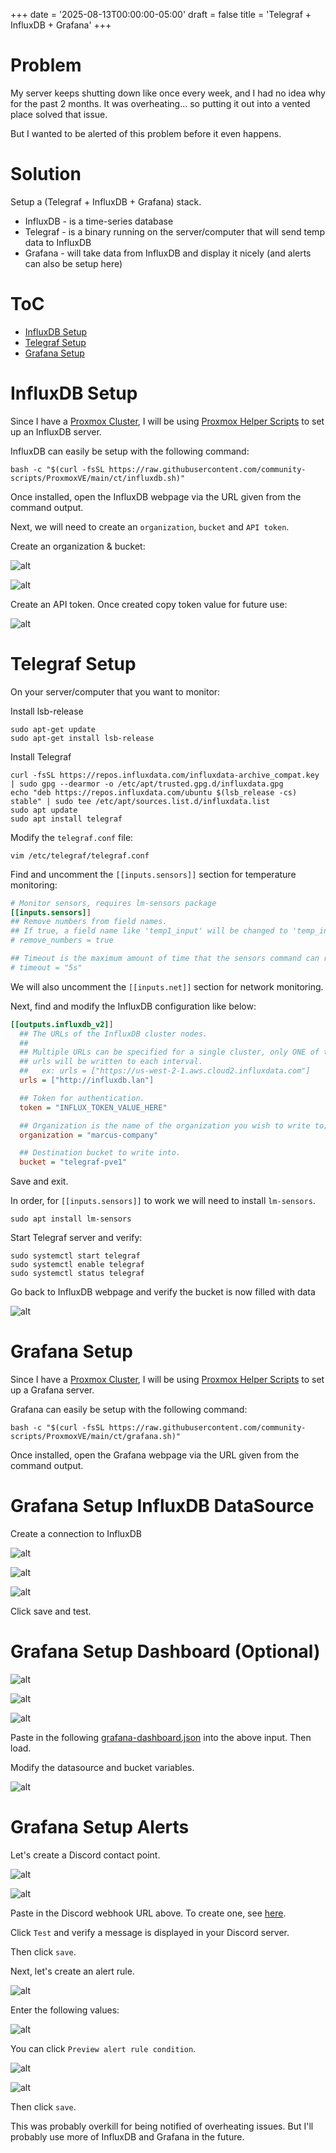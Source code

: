+++
date = '2025-08-13T00:00:00-05:00'
draft = false
title = 'Telegraf + InfluxDB + Grafana'
+++

# Problem

My server keeps shutting down like once every week, and I had no idea why for the past 2 months.
It was overheating... so putting it out into a vented place solved that issue.

But I wanted to be alerted of this problem before it even happens.

# Solution

Setup a (Telegraf + InfluxDB + Grafana) stack.

- InfluxDB - is a time-series database
- Telegraf - is a binary running on the server/computer that will send temp data to InfluxDB
- Grafana - will take data from InfluxDB and display it nicely (and alerts can also be setup here)

# ToC

- [InfluxDB Setup](#influxdb-setup)
- [Telegraf Setup](#telegraf-setup)
- [Grafana Setup](#grafana-setup)

# InfluxDB Setup

Since I have a [Proxmox Cluster](/tinkering/2025-06-04/),
I will be using [Proxmox Helper Scripts](https://community-scripts.github.io/ProxmoxVE/scripts)
to set up an InfluxDB server.

InfluxDB can easily be setup with the following command:

```shell
bash -c "$(curl -fsSL https://raw.githubusercontent.com/community-scripts/ProxmoxVE/main/ct/influxdb.sh)"
```

Once installed, open the InfluxDB webpage via the URL given from the command output.

Next, we will need to create an `organization`, `bucket` and `API token`.

Create an organization & bucket:

![alt](assets/1.jpeg)

![alt](assets/2.jpeg)

Create an API token. Once created copy token value for future use:

![alt](assets/3.jpeg)

# Telegraf Setup

On your server/computer that you want to monitor:

Install lsb-release

```shell
sudo apt-get update
sudo apt-get install lsb-release
```

Install Telegraf

```shell
curl -fsSL https://repos.influxdata.com/influxdata-archive_compat.key | sudo gpg --dearmor -o /etc/apt/trusted.gpg.d/influxdata.gpg
echo "deb https://repos.influxdata.com/ubuntu $(lsb_release -cs) stable" | sudo tee /etc/apt/sources.list.d/influxdata.list
sudo apt update
sudo apt install telegraf
```

Modify the `telegraf.conf` file:

```shell
vim /etc/telegraf/telegraf.conf
```

Find and uncomment the `[[inputs.sensors]]` section for temperature monitoring:

```ini
# Monitor sensors, requires lm-sensors package
[[inputs.sensors]]
## Remove numbers from field names.
## If true, a field name like 'temp1_input' will be changed to 'temp_input'.
# remove_numbers = true

## Timeout is the maximum amount of time that the sensors command can run.
# timeout = "5s"
```

We will also uncomment the `[[inputs.net]]` section for network monitoring.

Next, find and modify the InfluxDB configuration like below:

```ini
[[outputs.influxdb_v2]]
  ## The URLs of the InfluxDB cluster nodes.
  ##
  ## Multiple URLs can be specified for a single cluster, only ONE of the
  ## urls will be written to each interval.
  ##   ex: urls = ["https://us-west-2-1.aws.cloud2.influxdata.com"]
  urls = ["http://influxdb.lan"]

  ## Token for authentication.
  token = "INFLUX_TOKEN_VALUE_HERE"

  ## Organization is the name of the organization you wish to write to; must exist.
  organization = "marcus-company"

  ## Destination bucket to write into.
  bucket = "telegraf-pve1"
```

Save and exit.

In order, for `[[inputs.sensors]]` to work we will need to install `lm-sensors`.

```shell
sudo apt install lm-sensors
```

Start Telegraf server and verify:

```shell
sudo systemctl start telegraf
sudo systemctl enable telegraf
sudo systemctl status telegraf
```

Go back to InfluxDB webpage and verify the bucket is now filled with data

![alt](assets/4.jpeg)

# Grafana Setup

Since I have a [Proxmox Cluster](/tinkering/2025-06-04/),
I will be using [Proxmox Helper Scripts](https://community-scripts.github.io/ProxmoxVE/scripts)
to set up a Grafana server.

Grafana can easily be setup with the following command:

```shell
bash -c "$(curl -fsSL https://raw.githubusercontent.com/community-scripts/ProxmoxVE/main/ct/grafana.sh)"
```

Once installed, open the Grafana webpage via the URL given from the command output.

# Grafana Setup InfluxDB DataSource

Create a connection to InfluxDB

![alt](assets/5.jpeg)

![alt](assets/6.jpeg)

![alt](assets/7.jpeg)

Click save and test.


# Grafana Setup Dashboard (Optional)

![alt](assets/8.jpeg)

![alt](assets/9.jpeg)

![alt](assets/10.jpeg)

Paste in the following [grafana-dashboard.json](assets/grafana-dashboard.json)
into the above input. Then load.

Modify the datasource and bucket variables.

![alt](assets/11.jpeg)

# Grafana Setup Alerts

Let's create a Discord contact point.

![alt](assets/12.jpeg)

![alt](assets/13.jpeg)

Paste in the Discord webhook URL above.
To create one, see [here](https://support.discord.com/hc/en-us/articles/228383668-Intro-to-Webhooks).

Click `Test` and verify a message is displayed in your Discord server.

Then click `save`.

Next, let's create an alert rule.

![alt](assets/14.jpeg)

Enter the following values:

![alt](assets/15.jpeg)

You can click `Preview alert rule condition`.

![alt](assets/16.jpeg)

![alt](assets/17.jpeg)

Then click `save`.

This was probably overkill for being notified of overheating issues. 
But I'll probably use more of InfluxDB and Grafana in the future.
